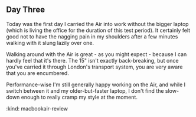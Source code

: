 Day Three
-------

Today was the first day I carried the Air into work without the bigger laptop (which is living the office for the duration of this test period). It certainly felt good not to have the nagging pain in my shoulders after a few minutes walking with it slung lazily over one.

Walking around with the Air is great - as you might expect - because I can hardly feel that it's there. The 15" isn't exactly back-breaking, but once you've carried it through London's transport system, you are very aware that you are encumbered.

Performance-wise I'm still generally happy working on the Air, and while I switch between it and my older-but-faster laptop, I don't find the slow-down enough to really cramp my style at the moment.

:kind: macbookair-review